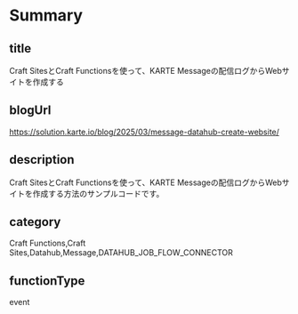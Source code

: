 # Summary

## title

Craft SitesとCraft Functionsを使って、KARTE Messageの配信ログからWebサイトを作成する

## blogUrl

https://solution.karte.io/blog/2025/03/message-datahub-create-website/

## description

Craft SitesとCraft Functionsを使って、KARTE Messageの配信ログからWebサイトを作成する方法のサンプルコードです。

## category

Craft Functions,Craft Sites,Datahub,Message,DATAHUB_JOB_FLOW_CONNECTOR

## functionType 

event